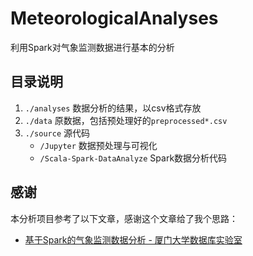 # MeteorologicalAnalyses
利用Spark对气象监测数据进行基本的分析

## 目录说明

1. `./analyses` 数据分析的结果，以csv格式存放  
2. `./data` 原数据，包括预处理好的`preprocessed*.csv`  
3. `./source` 源代码
   - `/Jupyter` 数据预处理与可视化
   - `/Scala-Spark-DataAnalyze` Spark数据分析代码  

## 感谢

本分析项目参考了以下文章，感谢这个文章给了我个思路：

* [基于Spark的气象监测数据分析 - 厦门大学数据库实验室](https://dblab.xmu.edu.cn/blog/3654/)  